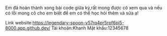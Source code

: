 Em đã hoàn thành xong bài code giữa kỳ,rất mong được cô xem qua và nếu có lỗi mong cô cho em biết để em có thể học hỏi thêm và sửa ạ!

Link website:https://legendary-spoon-v57rq4pr5rpf6pj5-8000.app.github.dev/
Tài khoản:Khanh
Mật khẩu:12345678
